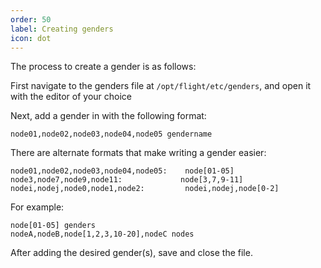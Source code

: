 ```yaml
---
order: 50
label: Creating genders
icon: dot
---
```


The process to create a gender is as follows:

First navigate to the genders file at `/opt/flight/etc/genders`, and open it with the editor of your choice

Next, add a gender in with the following format:

```
node01,node02,node03,node04,node05 gendername
```

There are alternate formats that make writing a gender easier:

```
node01,node02,node03,node04,node05:    node[01-05]
node3,node7,node9,node11:             node[3,7,9-11]
nodei,nodej,node0,node1,node2:         nodei,nodej,node[0-2]
```

For example:

```
node[01-05] genders
nodeA,nodeB,node[1,2,3,10-20],nodeC nodes
```

After adding the desired gender(s), save and close the file.


